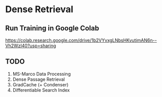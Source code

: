 # Dense Retrieval

## Run Training in Google Colab
https://colab.research.google.com/drive/1b2VYvxgLNbsHKvutimAN6n--Vh2WzI40?usp=sharing

## TODO
1. MS-Marco Data Processing
2. Dense Passage Retrieval
3. GradCache (+ Condenser)
4. Differentiable Search Index